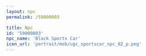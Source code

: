```yaml
---
layout: npc
permalink: /59000003

title: Npc
id: '59000003'
npc_name: 'Black Sports Car'
icon_url: 'portrait/mob/ugc_sportscar_npc_02_p.png'
---
```

